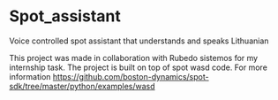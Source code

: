 # Spot_assistant
Voice controlled spot assistant that understands and speaks Lithuanian

This project was made in collaboration with Rubedo sistemos for my internship task.
The project is built on top of spot wasd code. For more information https://github.com/boston-dynamics/spot-sdk/tree/master/python/examples/wasd
